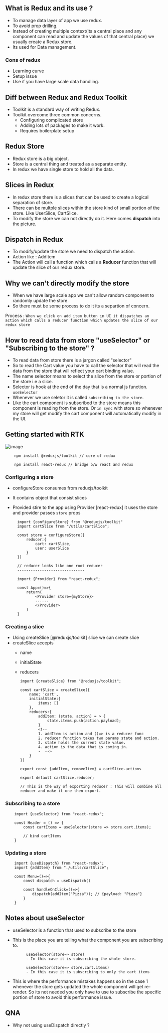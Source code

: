 ## What is Redux and its use ?
- To manage data layer of app we use redux.
- To avoid prop drilling.
- Instead of creating multiple context(its a central place and any component can read and update the values of that central place) we usually create a Redux store.
- Its used for Data management.

### Cons of redux
- Learning curve
- Setup issue
- Use if you have large scale data handling.
  
## Diff between Redux and Redux Toolkit
- Toolkit is a standard way of writing Redux.
- Toolkit overcome three common concerns.
  - Configuring complicated store
  - Adding lots of packages to make it work.
  - Requires boilerplate setup 

## Redux Store
- Redux store is a big object.
- Store is a central thing and treated as a separate entity.
- In redux we have single store to hold all the data.

## Slices in Redux
- In redux store there is a slices that can be used to create a logical separation of store.
- There can be multple slices within the store kind of small portion of the store. Like UserSlice, CartSlice.
- To modify the store we can not directly do it. Here comes **dispatch** into the picture.

## Dispatch in Redux
- To modify/update the store we need to dispatch the action. 
- Action like : AddItem
- The Action will call a function which calls a **Reducer** function that will update the slice of our redux store.

## Why we can't directly modify the store
- When we have large scale app we can't allow random component to randomly update the store.
- So there must be some process to do it its a separtion of concern.

Process : `When we click on add item button in UI it dispatches an action which calls a reducer function which updates the slice of our redux store`

## How to read data from store "useSelector" or "Subscribing to the store" ?
- To read data from store there is a jargon called "selector"
- So to read the Cart value you have to call the selector that will read the data from the store that will reflect your cart binding value.
- The name selector means to select the slice from the store or portion of the store i.e a slice.
- Selector is hook at the end of the day that is a normal js function. `useSelector`
- Whenever we use seletor it is called `subscribing to the store`.
- Like the cart component is subscribed to the store means this component is reading from the store. Or `in sync` with store so whenever my store will get modify the cart component will automatically modify in the UI.

## Getting started with RTK
 
 ![image](https://user-images.githubusercontent.com/42863919/232324150-b6a0f4e0-3119-4baa-971e-5d7017319668.png)

        npm install @reduxjs/toolkit // core of redux

        npm install react-redux // bridge b/w react and redux

### Configuring a store
- configureStore consumes from reduxjs/toolkit
- It contains object that consist slices
- Provided stire to the app using Provider [react-redux] it uses the store and provider passes `store` props
  
        import {configureStore} from "@reduxjs/toolkit"
        import cartSlice from "/utils/cartSlice";

        const store = configureStore({
            reducer:{
                cart: cartSlice,
                user: userSlice
            }
        })

        // reducer looks like one root reducer
        ------------------------------

        import {Provider} from "react-redux";

        const App=()=>{
            return(
                <Provider store={myStore}>
                ......
                </Provider>
            )
        }

### Creating a slice
- Using createSlice [@reduxjs/toolkit] slice we can create slice
- createSlice accepts
  - name
  - initialState
  - reducers

        import {createSlice} from "@reduxjs/toolkit";

        const cartSlice = createSlice({
            name: 'cart',
            initialState:{
                items: []
            },
            reducers:{
                addItem: (state, action) = > {
                    state.items.push(action.payload);
                } 
                <!-- 
                1. addItem is action and ()=> is a reducer func
                2. reducer function takes two params state and action.
                3. state holds the current state value.
                4. action is the data that is coming in. 
                -  -->
            }
        })

        export const {addItem, removeItem} = cartSlice.actions

        export default cartSlice.reducer;

        // This is the way of exporting reducer : This will combine all reducer and make it one then export.

### Subscribing to a store

        import {useSelector} from "react-redux";

        const Header = () => {
            const cartItems = useSelector(store => store.cart.items);

            // bind cartItems
        }

### Updating a store

        import {useDispatch} from "react-redux";
        import {addItem} from "./utils/cartSlice";

        const Menu=()=>{
            const dispatch = useDispatch()

            const handleOnClick=()=>{
                dispatch(addItem("Pizza")); // {payload: "Pizza"}
            }
        }

## Notes about **useSelector**
- useSelector is a function that used to subscribe to the store 
- This is the place you are telling what the component you are subscribing to.
  
            useSelector(store=> store)
            - In this case it is subscribing the whole store.

            useSelector(store=> store.cart.items)
            - In this case it is subscribing to only the cart items

- This is where the performance mistakes happens so in the case 1 whenever the store gets updated the whole component will get re-render. So its not needed you only have to use to subscribe the specific portion of store to avoid this performance issue.
   
## QNA
- Why not using useDispatch directly ?
  
